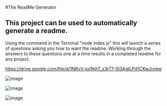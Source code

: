 #The ReadMe Generator

## This project can be used to automatically generate a readme.

Using the command in the Terminal "node index.js" this will launch a series of questions asking you how to want the readme. 
Working through the answers to these questions one at a time results in a completed readme for any project.

https://drive.google.com/file/d/1NKyV-px9khT_x3rT7-5I3AgtLPd1CKwJ/view

![image](https://user-images.githubusercontent.com/73671076/107866483-25b7ef00-6e37-11eb-937c-8367a3cbe123.png)

![image](https://user-images.githubusercontent.com/73671076/107866497-45e7ae00-6e37-11eb-92bd-02897539f891.png)

![image](https://user-images.githubusercontent.com/73671076/107866514-69aaf400-6e37-11eb-8663-3cd895b38835.png)
